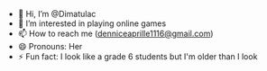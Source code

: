 - 👋 Hi, I’m @Dimatulac
- 👀 I’m interested in playing online games
- 📫 How to reach me (denniceaprille1116@gmail.com)
- 😄 Pronouns: Her
- ⚡ Fun fact: I look like a grade 6 students but I'm older than I look

<!---
Dimatulac/Dimatulac is a ✨ special ✨ repository because its `README.md` (this file) appears on your GitHub profile.
You can click the Preview link to take a look at your changes.
--->
